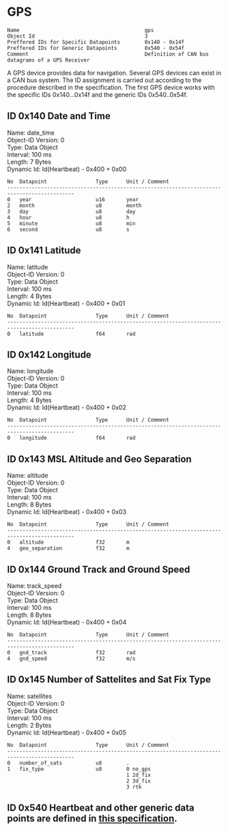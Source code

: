GPS
===

    Name                                         gps                                
    Object Id                                    3                                  
    Preffered IDs for Specific Datapoints        0x140 - 0x14f                      
    Preffered IDs for Generic Datapoints         0x540 - 0x54f                      
    Comment                                      Definition of CAN bus datagrams of a GPS Receiver

A GPS device provides data for navigation. Several GPS devices can exist in a CAN bus system. The ID assignment is carried out according to the procedure described in the specification. The first GPS device works with the specific IDs 0x140...0x14f and the generic IDs 0x540..0x54f.

ID 0x140 Date and Time
---
Name: date_time  
Object-ID Version: 0  
Type: Data Object  
Interval: 100 ms  
Length: 7 Bytes  
Dynamic Id: Id(Heartbeat) - 0x400 + 0x00

    No  Datapoint                Type      Unit / Comment                               
    --------------------------------------------------------------------------------------------
    0   year                     u16       year                                         
    2   month                    u8        month                                        
    3   day                      u8        day                                          
    4   hour                     u8        h                                            
    5   minute                   u8        min                                          
    6   second                   u8        s                                            

ID 0x141 Latitude
---
Name: latitude  
Object-ID Version: 0  
Type: Data Object  
Interval: 100 ms  
Length: 4 Bytes  
Dynamic Id: Id(Heartbeat) - 0x400 + 0x01

    No  Datapoint                Type      Unit / Comment                               
    --------------------------------------------------------------------------------------------
    0   latitude                 f64       rad                                          

ID 0x142 Longitude
---
Name: longitude  
Object-ID Version: 0  
Type: Data Object  
Interval: 100 ms  
Length: 4 Bytes  
Dynamic Id: Id(Heartbeat) - 0x400 + 0x02

    No  Datapoint                Type      Unit / Comment                               
    --------------------------------------------------------------------------------------------
    0   longitude                f64       rad                                          

ID 0x143 MSL Altitude and Geo Separation
---
Name: altitude  
Object-ID Version: 0  
Type: Data Object  
Interval: 100 ms  
Length: 8 Bytes  
Dynamic Id: Id(Heartbeat) - 0x400 + 0x03

    No  Datapoint                Type      Unit / Comment                               
    --------------------------------------------------------------------------------------------
    0   altitude                 f32       m                                            
    4   geo_separation           f32       m                                            

ID 0x144 Ground Track and Ground Speed
---
Name: track_speed  
Object-ID Version: 0  
Type: Data Object  
Interval: 100 ms  
Length: 8 Bytes  
Dynamic Id: Id(Heartbeat) - 0x400 + 0x04

    No  Datapoint                Type      Unit / Comment                               
    --------------------------------------------------------------------------------------------
    0   gnd_track                f32       rad                                          
    4   gnd_speed                f32       m/s                                          

ID 0x145 Number of Sattelites and Sat Fix Type
---
Name: satellites  
Object-ID Version: 0  
Type: Data Object  
Interval: 100 ms  
Length: 2 Bytes  
Dynamic Id: Id(Heartbeat) - 0x400 + 0x05

    No  Datapoint                Type      Unit / Comment                               
    --------------------------------------------------------------------------------------------
    0   number_of_sats           u8        .                                            
    1   fix_type                 u8        0 no_gps                                     
                                           1 2d_fix                                     
                                           2 3d_fix                                     
                                           3 rtk                                        

ID 0x540 Heartbeat and other generic data points are defined in [this specification](generic.md).
---